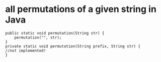 # all permutations of a given string in Java
```
public static void permutation(String str) { 
    permutation("", str); 
}
private static void permutation(String prefix, String str) {
//not implemented!
}
```